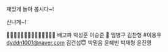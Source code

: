 재밌게 놀아 봅시다~!

신나게~!

👻👻👻👻👻👻👻👻👻👻👻👻👻👻
배고파
박성훈
이승준 🍎
임병구
김찬형
#이용우 dyddn1001@naver.com
김건섭😇
박믿음
윤혜빈
박재형
윤진영
